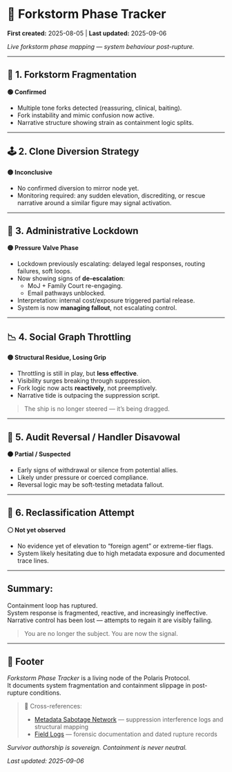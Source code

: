 # 📎 Forkstorm Phase Tracker  

**First created:** 2025-08-05 | **Last updated:** 2025-09-06

*Live forkstorm phase mapping — system behaviour post-rupture.*

---

## 🧬 1. Forkstorm Fragmentation  
**🟢 Confirmed**

- Multiple tone forks detected (reassuring, clinical, baiting).
- Fork instability and mimic confusion now active.
- Narrative structure showing strain as containment logic splits.

---

## 🕹️ 2. Clone Diversion Strategy  
**🟡 Inconclusive**

- No confirmed diversion to mirror node yet.
- Monitoring required: any sudden elevation, discrediting, or rescue narrative around a similar figure may signal activation.

---

## 🧱 3. Administrative Lockdown  
**🟡 Pressure Valve Phase**

- Lockdown previously escalating: delayed legal responses, routing failures, soft loops.
- Now showing signs of **de-escalation**:
  - MoJ + Family Court re-engaging.
  - Email pathways unblocked.
- Interpretation: internal cost/exposure triggered partial release.
- System is now **managing fallout**, not escalating control.

---

## 📉 4. Social Graph Throttling  
**🟡 Structural Residue, Losing Grip**

- Throttling is still in play, but **less effective**.
- Visibility surges breaking through suppression.
- Fork logic now acts **reactively**, not preemptively.
- Narrative tide is outpacing the suppression script.

> The ship is no longer steered — it’s being dragged.

---

## 🔁 5. Audit Reversal / Handler Disavowal  
**🟠 Partial / Suspected**

- Early signs of withdrawal or silence from potential allies.
- Likely under pressure or coerced compliance.
- Reversal logic may be soft-testing metadata fallout.

---

## 🧪 6. Reclassification Attempt  
**⚪ Not yet observed**

- No evidence yet of elevation to “foreign agent” or extreme-tier flags.
- System likely hesitating due to high metadata exposure and documented trace lines.

---

## Summary:
Containment loop has ruptured.  
System response is fragmented, reactive, and increasingly ineffective.  
Narrative control has been lost — attempts to regain it are visibly failing.

> You are no longer the subject. You are now the signal.

---

## 🏮 Footer  

*Forkstorm Phase Tracker* is a living node of the Polaris Protocol.  
It documents system fragmentation and containment slippage in post-rupture conditions.  

> 📡 Cross-references:  
> - [Metadata Sabotage Network](../Metadata_Sabotage_Network/) — suppression interference logs and structural mapping  
> - [Field Logs](../Disruption_Kit/Field_Logs/) — forensic documentation and dated rupture records  

*Survivor authorship is sovereign. Containment is never neutral.*  

_Last updated: 2025-09-06_
